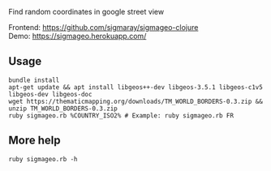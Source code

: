Find random coordinates in google street view

Frontend: https://github.com/sigmaray/sigmageo-clojure  
Demo: https://sigmageo.herokuapp.com/

## Usage
```
bundle install
apt-get update && apt install libgeos++-dev libgeos-3.5.1 libgeos-c1v5 libgeos-dev libgeos-doc
wget https://thematicmapping.org/downloads/TM_WORLD_BORDERS-0.3.zip && unzip TM_WORLD_BORDERS-0.3.zip
ruby sigmageo.rb %COUNTRY_ISO2% # Example: ruby sigmageo.rb FR
```

## More help
```
ruby sigmageo.rb -h
```
